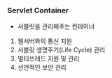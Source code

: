 ### Servlet Container
- 서블릿을 관리해주는 컨테이너
1. 웹서버와의 통신 지원
2. 서블릿 생명주기(Life Cycle) 관리 
3. 멀티쓰레드 지원 및 관리 
4. 선언적인 보안 관리 